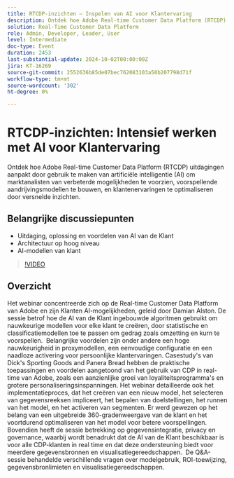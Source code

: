 ```yaml
---
title: RTCDP-inzichten — Inspelen van AI voor Klantervaring
description: Ontdek hoe Adobe Real-time Customer Data Platform (RTCDP) de uitdagingen aanpakt door gebruik te maken van artificiële intelligentie (AI) om marktanalisten te voorzien van verbeterde mogelijkheden, voorspellende-nestmodellen te bouwen en de ervaringen van klanten te optimaliseren via versnelde inzichten.Belangrijkste discussiepunten:- Uitdaging, oplossing en voordelen van de AI-architectuur op hoog niveau van de klant - AI-modellen van de klant
solution: Real-Time Customer Data Platform
role: Admin, Developer, Leader, User
level: Intermediate
doc-type: Event
duration: 2453
last-substantial-update: 2024-10-02T00:00:00Z
jira: KT-16269
source-git-commit: 2552636b85de07bec762083103a50b207798d71f
workflow-type: tm+mt
source-wordcount: '302'
ht-degree: 0%

---
```



# RTCDP-inzichten: Intensief werken met AI voor Klantervaring

Ontdek hoe Adobe Real-time Customer Data Platform (RTCDP) uitdagingen aanpakt door gebruik te maken van artificiële intelligentie (AI) om marktanalisten van verbeterde mogelijkheden te voorzien, voorspellende aandrijvingsmodellen te bouwen, en klantenervaringen te optimaliseren door versnelde inzichten.

## Belangrijke discussiepunten

* Uitdaging, oplossing en voordelen van AI van de Klant
* Architectuur op hoog niveau
* AI-modellen van klant

>[!VIDEO](https://video.tv.adobe.com/v/3434919/?learn=on)

## Overzicht

Het webinar concentreerde zich op de Real-time Customer Data Platform van Adobe en zijn Klanten AI-mogelijkheden, geleid door Damian Alston. &#x200B; De sessie betrof hoe de AI van de Klant ingebouwde algoritmen gebruikt om nauwkeurige modellen voor elke klant te creëren, door statistische en classificatiemodellen toe te passen om gedrag zoals omzetting en kurn te voorspellen. &#x200B; Belangrijke voordelen zijn onder andere een hoge nauwkeurigheid in proxymodellen, een eenvoudige configuratie en een naadloze activering voor persoonlijke klantervaringen. &#x200B;Casestudy&#39;s van Dick&#39;s Sporting Goods and Panera Bread hebben de praktische toepassingen en voordelen aangetoond van het gebruik van CDP in real-time van Adobe, zoals een aanzienlijke groei van loyaliteitsprogramma&#39;s en grotere personaliseringsinspanningen. Het webinar detailleerde ook het implementatieproces, dat het creëren van een nieuw model, het selecteren van gegevensreeksen impliceert, het bepalen van doelstellingen, het runnen van het model, en het activeren van segmenten. Er werd gewezen op het belang van een uitgebreide 360-gradenweergave van de klant en het voortdurend optimaliseren van het model voor betere voorspellingen. &#x200B; Bovendien heeft de sessie betrekking op gegevensintegratie, privacy en governance, waarbij wordt benadrukt dat de AI van de Klant beschikbaar is voor alle CDP-klanten in real time en dat deze ondersteuning biedt voor meerdere gegevensbronnen en visualisatiegereedschappen. &#x200B; De Q&amp;A-sessie behandelde verschillende vragen over modelgebruik, ROI-toewijzing, gegevensbronlimieten en visualisatiegereedschappen.
